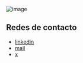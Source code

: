 ![image](https://github.com/user-attachments/assets/9f3484d0-54a8-45d9-9ca1-9d656e08da7f)

## Redes de contacto

- [linkedin](https://www.linkedin.com/in/maadeval/)
- [mail](mailto:alvarez.fing@gmail.com)
- [x](https://twitter.com/maadeval)

